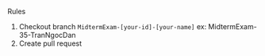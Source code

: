 Rules

1. Checkout branch `MidtermExam-[your-id]-[your-name]`
   ex: MidtermExam-35-TranNgocDan     
3. Create pull request


